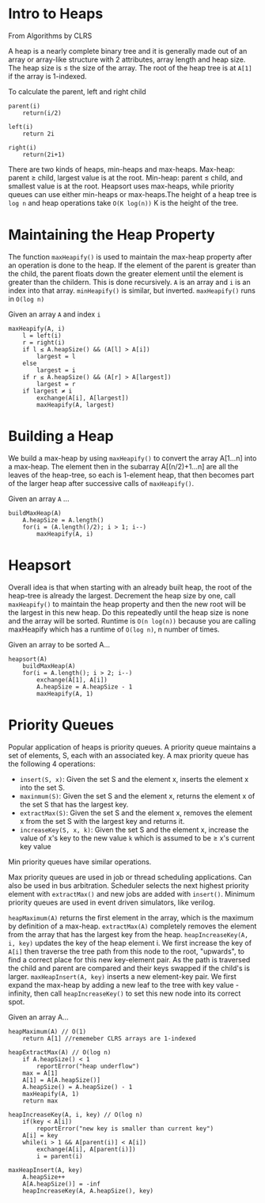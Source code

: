 # Intro to Heaps
From Algorithms by CLRS

A heap is a nearly complete binary tree and it is generally made out of an 
array or array-like structure with 2 attributes, array length and heap size.
The heap size is ≤ the size of the array. The root of the heap tree is at `A[1]`
if the array is 1-indexed.

To calculate the parent, left and right child
```
parent(i)
    return(i/2)

left(i)
    return 2i

right(i)
    return(2i+1)
```

There are two kinds of heaps, min-heaps and max-heaps. Max-heap: parent ≥ child,
largest value is at the root. Min-heap: parent ≤ child, and smallest value is at
the root. Heapsort uses max-heaps, while priority queues can use either
min-heaps or max-heaps.The height of a heap tree is `log n` and heap operations 
take `O(K log(n))` K is the height of the tree.

# Maintaining the Heap Property
The function `maxHeapify()` is used to maintain the max-heap property after an
operation is done to the heap. If the element of the parent is greater than the
child, the parent floats down the greater element until the element is greater
than the childern. This is done recursively. `A` is an array and `i` is an index
into that array. `minHeapify()` is similar, but inverted. `maxHeapify()` runs in
`O(log n)`

Given an array `A` and index `i`
```
maxHeapify(A, i)
    l = left(i)
    r = right(i)
    if l ≤ A.heapSize() && (A[l] > A[i])
        largest = l
    else
        largest = i
    if r ≤ A.heapSize() && (A[r] > A[largest])
        largest = r
    if largest ≠ i
        exchange(A[i], A[largest])
        maxHeapify(A, largest)
```

# Building a Heap
We build a max-heap by using `maxHeapify()` to convert the array A[1...n] into a
max-heap. The element then in the subarray A[(n/2)+1...n] are all the leaves of
the heap-tree, so each is 1-element heap, that then becomes part of the larger
heap after successive calls of `maxHeapify()`.

Given an array `A` ...
```
buildMaxHeap(A)
    A.heapSize = A.length()
    for(i = (A.length()/2); i > 1; i--)
        maxHeapify(A, i)
```

# Heapsort
Overall idea is that when starting with an already built heap, the root of the
heap-tree is already the largest. Decrement the heap size by one, call 
`maxHeapify()` to maintain the heap property and then the new root will be the 
largest in this new heap. Do this repeatedly until the heap size is none and 
the array will be sorted. Runtime is `O(n log(n))` because you are calling 
maxHeapify which has a runtime of `O(log n)`, n number of times.

Given an array to be sorted A...
```
heapsort(A)
    buildMaxHeap(A)
    for(i = A.length(); i > 2; i--)
        exchange(A[1], A[i])
        A.heapSize = A.heapSize - 1
        maxHeapify(A, 1)
```

# Priority Queues
Popular application of heaps is priority queues. A priority queue maintains a 
set of elements, S, each with an associated key. A max priority queue has the
following 4 operations: 
* `insert(S, x)`: Given the set S and the element x, inserts the element x into 
the set S.
* `maxinmum(S)`: Given the set S and the element x, returns the element x of the 
set S that has the largest key.
* `extractMax(S)`: Given the set S and the element x, removes the element x from 
the set S with the largest key and returns it.
* `increaseKey(S, x, k)`: Given the set S and the element x, increase the value
of x's key to the new value `k` which is assumed to be ≥ x's current key value

Min priority queues have similar operations.

Max priority queues are used in job or thread scheduling applications. Can also
be used in bus arbitration. Scheduler selects the next highest priority element 
with `extractMax()` and new jobs are added with `insert()`. Minimum priority
queues are used in event driven simulators, like verilog. 

`heapMaximum(A)` returns the first element in the array, which is the maximum by
definition of a max-heap. `extractMax(A)` completely removes the element from
the array that has the largest key from the heap. `heapIncreaseKey(A, i, key)`
updates the key of the heap element i. We first increase the key of `A[i]` then 
traverse the tree path from this node to the root, "upwards", to find a correct
place for this new key-element pair. As the path is traversed the child and
parent are compared and their keys swapped if the child's is larger. 
`maxHeapInsert(A, key)` inserts a new element-key pair. We first expand the
max-heap by adding a new leaf to the tree with key value -infinity, then call
`heapIncreaseKey()` to set this new node into its correct spot.

Given an array A...
```
heapMaximum(A) // O(1)
    return A[1] //rememeber CLRS arrays are 1-indexed

heapExtractMax(A) // O(log n)
    if A.heapSize() < 1
        reportError("heap underflow")
    max = A[1]
    A[1] = A[A.heapSize()]
    A.heapSize() = A.heapSize() - 1
    maxHeapify(A, 1)
    return max

heapIncreaseKey(A, i, key) // O(log n)
    if(key < A[i])
        reportError("new key is smaller than current key")
    A[i] = key
    while(i > 1 && A[parent(i)] < A[i])
        exchange(A[i], A[parent(i)])
        i = parent(i)

maxHeapInsert(A, key)
    A.heapSize++
    A[A.heapSize()] = -inf
    heapIncreaseKey(A, A.heapSize(), key)
```